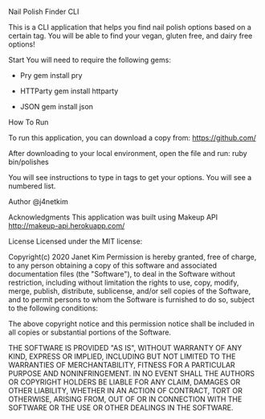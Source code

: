 Nail Polish Finder CLI

This is a CLI application that helps you find nail polish options based on a certain tag. You will be able to find your vegan, gluten free, and dairy free options! 




Start
You will need to require the following gems:
- Pry
    gem install pry

- HTTParty
    gem install httparty

- JSON
    gem install json




How To Run

To run this application, you can download a copy from:
    https://github.com/

After downloading to your local environment, open the file and run:
    ruby bin/polishes

You will see instructions to type in tags to get your options. You will see a numbered list. 




Author 
@j4netkim



Acknowledgments
This application was built using Makeup API
    http://makeup-api.herokuapp.com/





License
Licensed under the MIT license:

Copyright(c) 2020 Janet Kim
Permission is hereby granted, free of charge, to any person obtaining a copy of this software and associated documentation files (the "Software"), to deal in the Software without restriction, including without limitation the rights to use, copy, modify, merge, publish, distribute, sublicense, and/or sell copies of the Software, and to permit persons to whom the Software is furnished to do so, subject to the following conditions:

The above copyright notice and this permission notice shall be included in all copies or substantial portions of the Software.

THE SOFTWARE IS PROVIDED "AS IS", WITHOUT WARRANTY OF ANY KIND, EXPRESS OR IMPLIED, INCLUDING BUT NOT LIMITED TO THE WARRANTIES OF MERCHANTABILITY, FITNESS FOR A PARTICULAR PURPOSE AND NONINFRINGEMENT. IN NO EVENT SHALL THE AUTHORS OR COPYRIGHT HOLDERS BE LIABLE FOR ANY CLAIM, DAMAGES OR OTHER LIABILITY, WHETHER IN AN ACTION OF CONTRACT, TORT OR OTHERWISE, ARISING FROM, OUT OF OR IN CONNECTION WITH THE SOFTWARE OR THE USE OR OTHER DEALINGS IN THE SOFTWARE.